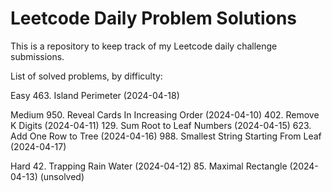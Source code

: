# Leetcode Daily Problem Solutions

This is a repository to keep track of my Leetcode daily challenge submissions. 

List of solved problems, by difficulty:

Easy
463. Island Perimeter (2024-04-18)

Medium
950. Reveal Cards In Increasing Order (2024-04-10)
402. Remove K Digits (2024-04-11)
129. Sum Root to Leaf Numbers (2024-04-15)
623. Add One Row to Tree (2024-04-16)
988. Smallest String Starting From Leaf (2024-04-17)

Hard
42. Trapping Rain Water (2024-04-12)
85. Maximal Rectangle (2024-04-13) (unsolved)
